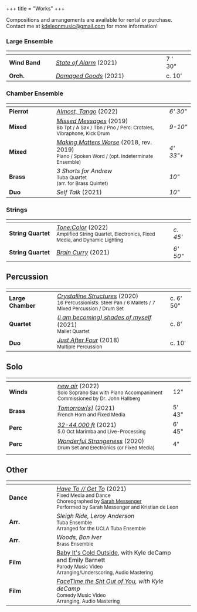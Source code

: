 +++
title = "Works"
+++


Compositions and arrangements are available for rental or purchase. <br>
Contact me at [kdeleonmusic@gmail.com](mailto:kdeleonmusic@gmail.com) for more information!
### Large Ensemble

| <img width=150/> | <img width=400/>                                 | <img width=50/> |     |
| ---------------- | ------------------------------------------------ | --------------- | --- |
| **Wind Band**    | [_State of Alarm_](/works/state_of_alarm) (2021) | 7 ' 30"         |     |
| **Orch.**    | [_Damaged Goods_](/works/damaged_goods) (2021)   | c. 10'          |     |

### Chamber Ensemble

| <img width=150/> | <img width=400/>                                                                                                                           | <img width=50/> |
| ---------------- | ------------------------------------------------------------------------------------------------------------------------------------------ | --------------- |
| **Pierrot**      | [_Almost, Tango_](/works/almost_tango) (2022)                                                                                              | *6' 30"*        |
| **Mixed**        | [_Missed Messages_](/works/missed_messages) (2019)<br><sub>Bb Tpt / A Sax / Tbn / Pno / Perc: Crotales, Vibraphone, Kick Drum</sub>        | *9-10"*         |
| **Mixed**        | [_Making Matters Worse_](/works/making_matters_worse)  (2018, rev. 2019)<br><sub>Piano / Spoken Word / (opt. Indeterminate Ensemble)</sub> | *4' 33"+*       |
| **Brass**        | _3 Shorts for Andrew_<br><sub>Tuba Quartet<br>(arr. for Brass Quintet)</sub>                                                               | *10"*           |
| **Duo**          | _Self Talk_  (2021)<br>                                                                                                                    | *10"*           |

### Strings

| <img width=150/>   | <img width=400/>                                                                                                                                                           |          |
| ------------------ | -------------------------------------------------------------------------------------------------------------------------------------------------------------------------- | -------- |
| **String Quartet** | [*Tone:Color*](/works/tone_color) (2022)                                           <br><sub>Amplified String Quartet, Electronics, Fixed Media, and Dynamic Lighting</sub> | *c. 45'* |
| **String Quartet** | [*Brain Curry*](/works/brain_curry) (2021)                                                                                                                                 | *6' 50"* |
## Percussion
| <img width=150/>  | <img width=400/>                                                                                                                                                                   |           |
| ----------------- | ---------------------------------------------------------------------------------------------------------------------------------------------------------------------------------- | --------- |
| **Large Chamber** | [*Crystalline Structures*](/works/crystalline_structures) (2020)                          <br><sub>16 Percussionists: Steel Pan / 6 Mallets / 7 Mixed Percussion / Drum Set </sub> | c. 6' 50" |
| **Quartet**       | [*(i am becoming) shades of myself*](/works/shades)  (2021)<br><sub>Mallet Quartet</sub>                                                                                           | c. 8'     |
| **Duo**           | [*Just After Four*](/works/just_after_four) (2018)                                        <br><sub>Multiple Percussion</sub>                                                       | c. 10'    |

## Solo
| <img width=150/> | <img width=400/>                                                                                                                                                                       |        |
| ---------------- | -------------------------------------------------------------------------------------------------------------------------------------------------------------------------------------- | ------ |
| **Winds**        | [*new air*](/works/new_air) (2022)                                                       <br><sub>Solo Soprano Sax with Piano Accompaniment<br>Commissioned by Dr. John Hallberg</sub> | 12"    |
| **Brass**        | [*Tomorrow(s)*](/works/tomorrows)  (2021)                                              <br><sub>French Horn and Fixed Media</sub>                                                      | 5' 43" |
| **Perc**         | [*32-44,000 ft*](/works/32-44000ft) (2021)                                            <br><sub>5.0 Oct Marimba and Live-Processing</sub>                                               | 6' 45" |
| **Perc**<br>     | [*Wonderful Strangeness*](/works/wonderful_strangeness) (2020)                           <br><sub>Drum Set and Electronics (or Fixed Media)</sub>                                      | 4"     |
|                  |                                                                                                                                                                                        |        |
## Other

| <img width=150/> | <img width=400/>                                                                                                                                                                                                                                           |     |
| ---------------- | ---------------------------------------------------------------------------------------------------------------------------------------------------------------------------------------------------------------------------------------------------------- | --- |
| **Dance**        | [*Have To // Get To*](/works/have_to_get_to) (2021)                                      <br><sub>Fixed Media and Dance<br>Choreographed by [Sarah Messenger](https://www.sarahmessenger.com/) <br>Performed by Sarah Messenger and Kristian de Leon</sub> |     |
| **Arr.**         | *Sleigh Ride, Leroy Anderson*<br><sub>Tuba Ensemble   <br>Arranged for the UCLA Tuba Ensemble</sub>                                                                                                                                                        |     |
| **Arr.**         | *Woods, Bon Iver*<br><sub>Brass Ensemble</sub>                                                                                                                                                                                                             |     |
| **Film**<br>     | [Baby It's Cold Outside](https://www.youtube.com/watch?v=9csweWktG84), with Kyle deCamp and Emily Barnett<br><sub>Parody Music Video  <br>Arranging/Underscoring, Audio Mastering</sub><br>                                                                |     |
| **Film**         | *[FaceTime the Sht Out of You](https://www.youtube.com/watch?v=GVOg6lGmoW0), with Kyle deCamp* <br><sub>Comedy Music Video<br>Arranging, Audio Mastering</sub>                                                                                             |     |

